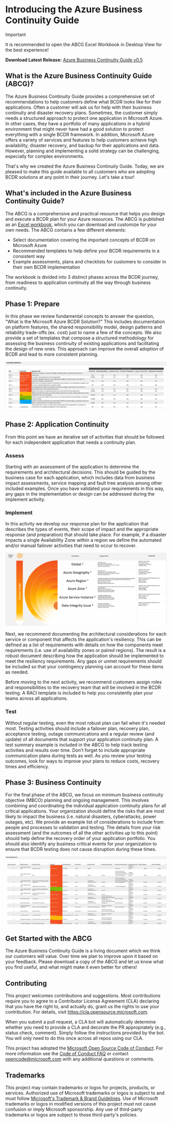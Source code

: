 # Introducing the Azure Business Continuity Guide

> [!IMPORTANT]
> It is recommended to open the ABCG Excel Workbook in Desktop View for the best experience!

**Download Latest Release:** [Azure Business Continuity Guide v0.5](https://github.com/Azure/BusinessContinuityGuide/releases/download/v0.5/ABCG.v0.5.xlsx)

## What is the Azure Business Continuity Guide (ABCG)?

The Azure Business Continuity Guide provides a comprehensive set of recommendations to help customers define what BCDR looks like for their applications. Often a customer will ask us for help with their business continuity and disaster recovery plans. Sometimes, the customer simply needs a structured approach to protect one application in Microsoft Azure. In other cases, they have a portfolio of many applications in a hybrid environment that might never have had a good solution to protect everything with a single BCDR framework. In addition, Microsoft Azure offers a variety of services and features to help customers achieve high availability, disaster recovery, and backup for their applications and data. However, planning and implementing a solid strategy can be challenging, especially for complex environments.

That's why we created the Azure Business Continuity Guide. Today, we are pleased to make this guide available to all customers who are adopting BCDR solutions at any point in their journey. Let's take a tour!

## What's included in the Azure Business Continuity Guide?

The ABCG is a comprehensive and practical resource that helps you design and execute a BCDR plan for your Azure resources. The ABCG is published as an [Excel workbook](https://github.com/Azure/BusinessContinuityGuide/releases/download/v0.5/ABCG.v0.5.xlsx), which you can download and customize for your own needs. The ABCG contains a few different elements:

- Select documentation covering the important concepts of BCDR on Microsoft Azure
- Recommended templates to help define your BCDR requirements in a consistent way
- Example assessments, plans and checklists for customers to consider in their own BCDR implementation

The workbook is divided into 3 distinct phases across the BCDR journey, from readiness to application continuity all the way through business continuity.

## Phase 1: Prepare

In this phase we review fundamental concepts to answer the question, "What is the Microsoft Azure BCDR Solution?" This includes documentation on platform features, the shared responsibility model, design patterns and reliability trade-offs (ex. cost) just to name a few of the concepts. We also provide a set of templates that compose a structured methodology for assessing the business continuity of existing applications and facilitating the design of new ones. This approach can improve the overall adoption of BCDR and lead to more consistent planning.

![Phase 1 - Criticality Definitions](media/Phase1-Criticality-Definitions.png)

## Phase 2: Application Continuity

From this point we have an iterative set of activities that should be followed for each independent application that needs a continuity plan.

### Assess

Starting with an assessment of the application to determine the requirements and architectural decisions. This should be guided by the business case for each application, which includes data from business impact assessments, service mapping and fault tree analysis among other included examples. Once you have validated your requirements in this way, any gaps in the implementation or design can be addressed during the implement activity.

### Implement

In this activity we develop our response plan for the application that describes the types of events, their scope of impact and the appropriate response (and preparation) that should take place. For example, if a disaster impacts a single Availability Zone within a region we define the automated and/or manual failover activities that need to occur to recover.

![Phase 3 - Impact Scope](media/Phase3-Impact-Scope.png)

Next, we recommend documenting the architectural considerations for each service or component that affects the application's resiliency. This can be defined as a list of requirements with details on how the components meet requirements (i.e. use of availability zones or paired regions). The result is a robust document describing how the application should be implemented to meet the resiliency requirements. Any gaps or unmet requirements should be included so that your contingency planning can account for these items as needed.

Before moving to the next activity, we recommend customers assign roles and responsibilities to the recovery team that will be involved in the BCDR testing. A RACI template is included to help you consistently plan your teams across all applications.

### Test

Without regular testing, even the most robust plan can fail when it's needed most. Testing activities should include a failover plan, recovery plan, acceptance testing, outage communications and a regular review (and update) of all documents that support your application continuity plan. A test summary example is included in the ABCG to help track testing activities and results over time. Don't forget to include appropriate communication plans during tests as well. As you review your testing outcomes, look for ways to improve your plans to reduce costs, recovery times and efficiency.

## Phase 3: Business Continuity

For the final phase of the ABCG, we focus on minimum business continuity objective (MBCO) planning and ongoing management. This involves combining and coordinating the individual application continuity plans for all critical applications.  Your organization should define the risks that are most likely to impact the business (i.e. natural disasters, cyberattacks, power outages, etc). We provide an example list of considerations to include from people and processes to validation and testing. The details from your risk assessment (and the outcomes of all the other activities up to this point) should help define the recovery order of your application portfolio. You should also identify any business critical events for your organization to ensure that BCDR testing does not cause disruption during these times.

![Phase 5 - Application Recovery Order](media/Phase5-AppRecoveryOrder.png)

## Get Started with the ABCG

The Azure Business Continuity Guide is a living document which we think our customers will value. Over time we plan to improve upon it based on your feedback. Please download a copy of the ABCG and let us know what you find useful, and what might make it even better for others!

## Contributing

This project welcomes contributions and suggestions.  Most contributions require you to agree to a
Contributor License Agreement (CLA) declaring that you have the right to, and actually do, grant us
the rights to use your contribution. For details, visit https://cla.opensource.microsoft.com.

When you submit a pull request, a CLA bot will automatically determine whether you need to provide
a CLA and decorate the PR appropriately (e.g., status check, comment). Simply follow the instructions
provided by the bot. You will only need to do this once across all repos using our CLA.

This project has adopted the [Microsoft Open Source Code of Conduct](https://opensource.microsoft.com/codeofconduct/).
For more information see the [Code of Conduct FAQ](https://opensource.microsoft.com/codeofconduct/faq/) or
contact [opencode@microsoft.com](mailto:opencode@microsoft.com) with any additional questions or comments.

## Trademarks

This project may contain trademarks or logos for projects, products, or services. Authorized use of Microsoft 
trademarks or logos is subject to and must follow 
[Microsoft's Trademark & Brand Guidelines](https://www.microsoft.com/en-us/legal/intellectualproperty/trademarks/usage/general).
Use of Microsoft trademarks or logos in modified versions of this project must not cause confusion or imply Microsoft sponsorship.
Any use of third-party trademarks or logos are subject to those third-party's policies.
